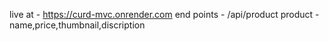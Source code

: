 live at - https://curd-mvc.onrender.com
end points - /api/product
product - name,price,thumbnail,discription
